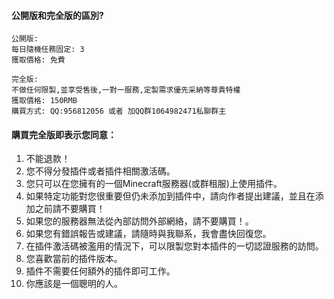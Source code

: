 #### 公開版和完全版的區別?
```
公開版:
每日隨機任務固定: 3
獲取價格: 免費

完全版:
不做任何限製,並享受售後,一對一服務,定製需求優先采納等尊貴特權
獲取價格: 150RMB
購買方式: QQ:956812056 或者 加QQ群1064982471私聊群主
```

#### 購買完全版即表示您同意：
1. 不能退款！
2. 您不得分發插件或者插件相關激活碼。
3. 您只可以在您擁有的一個Minecraft服務器(或群租服)上使用插件。
4. 如果特定功能對您很重要但仍未添加到插件中，請向作者提出建議，並且在添加之前請不要購買！
5. 如果您的服務器無法從內部訪問外部網絡，請不要購買！。
6. 如果您有錯誤報告或建議，請隨時與我聯系，我會盡快回復您。
7. 在插件激活碼被濫用的情況下，可以限製您對本插件的一切認證服務的訪問。
8. 您喜歡當前的插件版本。
9. 插件不需要任何額外的插件即可工作。
10. 你應該是一個聰明的人。